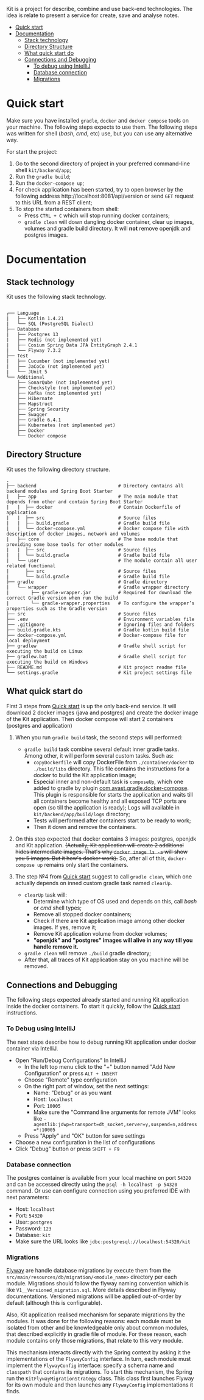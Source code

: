 Kit is a project for describe, combine and use back-end technologies.
The idea is relate to present a service for create, save and analyse notes.

- [Quick start](#quick-start)
- [Documentation](#documentation)
  - [Stack technology](#stack-technology)
  - [Directory Structure](#directory-structure)
  - [What quick start do](#what-quick-start-do)
  - [Connections and Debugging](#connections-and-debugging)
    - [To debug using IntelliJ](#to-debug-using-intellij)
    - [Database connection](#database-connection)
    - [Migrations](#migrations)

# Quick start

Make sure you have installed `gradle`, `docker` and `docker compose` tools on your machine.
The following steps expects to use them.
The following steps was written for shell (_bash_, _cmd_, etc) use, but you can use any alternative way.

For start the project:  
1. Go to the second directory of project in your preferred command-line shell `kit/backend/app`;
2. Run the `gradle build`;
3. Run the `docker-compose up`;
4. For check application has been started, try to open browser by the following address http://localhost:8081/api/version or send `GET` request to this URL from a REST client;
5. To stop the started containers from shell:
   - Press `CTRL + C` which will stop running docker containers;
   - `gradle clean` will down dangling docker container, clear up images, volumes and gradle build directory. It will __not__ remove openjdk and postgres images.

# Documentation

## Stack technology

Kit uses the following stack technology.
<pre><code>
┌── Language
|   ├── Kotlin 1.4.21
|   └── SQL (PostgreSQL Dialect)
├── Database
|   ├── Postgres 13
|   ├── Redis (not implemented yet)
|   ├── Cosium Spring Data JPA EntityGraph 2.4.1
|   └── Flyway 7.3.2
├── Test
|   ├── Cucumber (not implemented yet)
|   ├── JaCoCo (not implemented yet)
|   └── JUnit 5
└── Additional
    ├── SonarQube (not implemented yet)
    ├── Checkstyle (not implemented yet)
    ├── Kafka (not implemented yet)
    ├── Hibernate
    ├── Mapstruct
    ├── Spring Security
    ├── Swagger
    ├── Gradle 6.4.1
    ├── Kubernetes (not implemented yet)
    ├── Docker
    └── Docker compose
</code></pre>

## Directory Structure

Kit uses the following directory structure.
<pre><code>.
├── backend                              # Directory contains all backend modules and Spring Boot Starter
|   ├── app                              # The main module that depends from other and contain Spring Boot Starter
|   |  ├── docker                        # Contain Dockerfile of application
|   |  ├── src                           # Source files
|   |  ├── build.gradle                  # Gradle build file
|   |  └── docker-compose.yml            # Docker compose file with description of docker images, network and volumes
|   ├── core                             # The base module that providing some base tools for other modules
|   |  ├── src                           # Source files
|   |  └── build.gradle                  # Gradle build file
|   └── user                             # The module contain all user related functional
|      ├── src                           # Source files
|      └── build.gradle                  # Gradle build file
├── gradle                               # Gradle directory
|   └── wrapper                          # Gradle wrapper directory
|        ├── gradle-wrapper.jar          # Required for download the correct Gradle version when run the build
|        └── gradle-wrapper.properties   # To configure the wrapper’s properties such as the Gradle version
├── src                                  # Source files
├── .env                                 # Environment variables file
├── .gitignore                           # Ignoring files and folders
├── build.gradle.kts                     # Gradle kotlin build file
├── docker-compose.yml                   # Docker-compose file for local deployment
├── gradlew                              # Gradle shell script for executing the build on Linux
├── gradlew.bat                          # Gradle shell script for executing the build on Windows
├── README.md                            # Kit project readme file
└── settings.gradle                      # Kit project settings file
</code></pre>

## What quick start do

First 3 steps from [Quick start](#quick-start) is up the only back-end service.
It will download 2 docker images (java and postgres) and create the docker image of the Kit application.
Then docker compose will start 2 containers (postgres and application)   

1. When you run `gradle build` task, the second steps will performed:
   * `gradle build` task combine several default inner gradle tasks. Among other, it will perform several custom tasks. Such as:
     * `copyDockerfile` will copy DockerFile from `./container/docker` to `./build/libs` directory. This file contains the instructions for a docker to build the Kit application image; 
     * Especial inner and non-default task is `composeUp`, which one added to gradle by plugin [com.avast.gradle.docker-compose](https://github.com/avast/gradle-docker-compose-plugin).
       This plugin is responsible for starts the application and waits till all containers become healthy and all exposed TCP ports are open (so till the application is ready);
       Logs will available in `kit/backend/app/build/logs` directory;
     * Tests will performed after containers start to be ready to work;
     * Then it down and remove the containers.
2. On this step expected that docker contains 3 images: postgres, openjdk and Kit application.
~~(Actually, Kit application will create 2 additional hides intermediate images. That's why `docker image ls -a` will show you 5 images. But it how's docker work).~~
So, after all of this, `docker-compose up` remains only start the containers.

3. The step №4 from [Quick start](#quick-start) suggest to call `gradle clean`, which one actually depends on inned custom gradle task named `clearUp`.
   * `clearUp` task will:
     * Determine which type of OS used and depends on this, call _bash_ or _cmd_ shell types;
     * Remove all stopped docker containers;
     * Check if there are Kit application image among other docker images. If yes, remove it;
     * Remove Kit application volume from docker volumes;
     * __"openjdk" and "postgres" images will alive in any way till you handle remove it.__
   * `gradle clean` will remove `./build` gradle directory;
   * After that, all traces of Kit application stay on you machine will be removed. 

## Connections and Debugging

The following steps expected already started and running Kit application inside the docker containers.
To start it quickly, follow the [Quick start](#quick-start) instructions.

### To Debug using IntelliJ

The next steps describe how to debug running Kit application under docker container via IntelliJ.  

* Open "Run/Debug Configurations" In IntelliJ
  * In the left top menu click to the "+" button named "Add New Configuration" or press `ALT + INSERT`
  * Choose "Remote" type configuration
  * On the right part of window, set the next settings:
    * Name: "Debug" or as you want
    * Host: `localhost`
    * Port: `10005`
    * Make sure the "Command line arguments for remote JVM" looks like `-agentlib:jdwp=transport=dt_socket,server=y,suspend=n,address=*:10005` 
  * Press "Apply" and "OK" button for save settings
* Choose a new configuration in the list of configurations
* Click "Debug" button or press `SHIFT + F9`

### Database connection

The postgres container is available from your local machine on port `54320` and can be accessed directly using the `psql -h localhost -p 54320` command.
Or use can configure connection using you preferred IDE with next parameters:
* Host: `localhost`
* Port: `54320`
* User: `postgres`
* Password: `123`
* Database: `kit`
* Make sure the URL looks like `jdbc:postgresql://localhost:54320/kit`

### Migrations

[Flyway](https://flywaydb.org/) are handle database migrations by execute them from the `src/main/resources/db/migration/<module_name>` directory per each module.
Migrations should follow the flyway naming convention which is like `V1__Versioned_migration.sql`. More details described in Flyway documentations.
Versioned migrations will be applied out-of-order by default (although this is configurable).

Also, Kit application realised mechanism for separate migrations by the modules.
It was done for the following reasons: each module must be isolated from other and be knowledgeable only about common modules, that described explicitly in gradle file of module.
For these reason, each module contains only those migrations, that relate to this very module.

This mechanism interacts directly with the Spring context by asking it the implementations of the `FlywayConfig` interface.
In turn, each module must implement the `FlywayConfig` interface: specify a schema name and `classpath` that contains its migrations.
To start this mechanism, the Spring run the `KitFlywayMigrationStrategy` class.
This class first launches Flyway for its own module and then launches any `FlywayConfig` implementations it finds.
